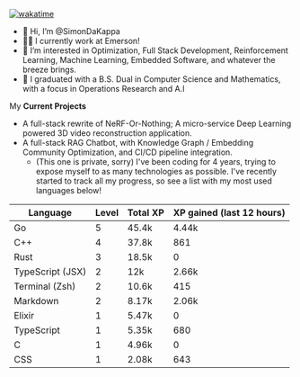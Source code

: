 
[![wakatime](https://wakatime.com/badge/user/50e6c678-94a9-4739-af51-360aeb113c51.svg)](https://wakatime.com/@50e6c678-94a9-4739-af51-360aeb113c51)

- 👋 Hi, I’m @SimonDaKappa
- 🧑‍💼 I currently work at Emerson!
- 👀 I’m interested in Optimization, Full Stack Development, Reinforcement Learning, Machine Learning, Embedded Software, and whatever the breeze brings.
- 🌱 I graduated with a B.S. Dual in Computer Science and Mathematics, with a focus in Operations Research and A.I

My **Current Projects** 
- A full-stack rewrite of NeRF-Or-Nothing; A micro-service Deep Learning powered 3D video reconstruction application.
- A full-stack RAG Chatbot, with Knowledge Graph / Embedding Community Optimization, and CI/CD pipeline integration.
  - (This one is private, sorry)
I've been coding for 4 years, trying to expose myself to as many technologies as possible. I've recently started to track all my progress, so see
a list with my most used languages below!

| Language | Level | Total XP | XP gained (last 12 hours) |
| --- | --- | --- | --- |
| Go | 5 | 45.4k | 4.44k |
| C++ | 4 | 37.8k | 861 |
| Rust | 3 | 18.5k | 0 |
| TypeScript (JSX) | 2 | 12k | 2.66k |
| Terminal (Zsh) | 2 | 10.6k | 415 |
| Markdown | 2 | 8.17k | 2.06k |
| Elixir | 1 | 5.47k | 0 |
| TypeScript | 1 | 5.35k | 680 |
| C | 1 | 4.96k | 0 |
| CSS | 1 | 2.08k | 643 |